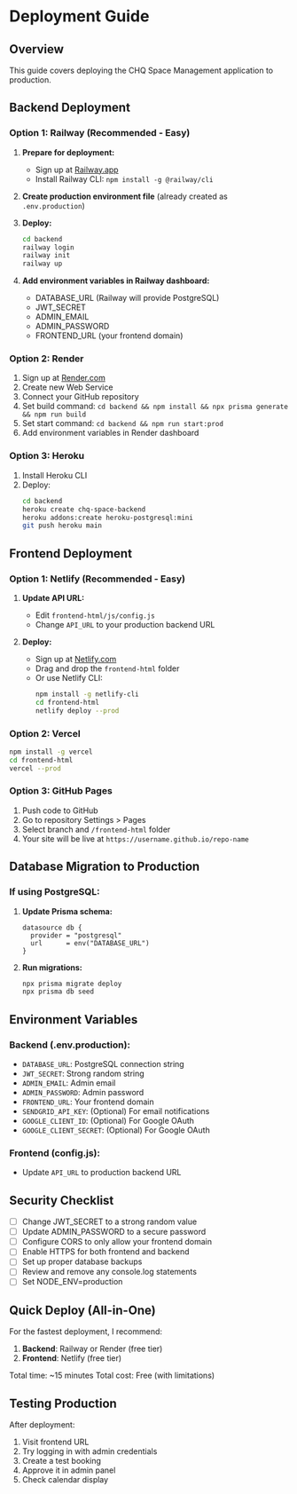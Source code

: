 # Deployment Guide

## Overview
This guide covers deploying the CHQ Space Management application to production.

## Backend Deployment

### Option 1: Railway (Recommended - Easy)

1. **Prepare for deployment:**
   - Sign up at [Railway.app](https://railway.app)
   - Install Railway CLI: `npm install -g @railway/cli`

2. **Create production environment file** (already created as `.env.production`)

3. **Deploy:**
   ```bash
   cd backend
   railway login
   railway init
   railway up
   ```

4. **Add environment variables in Railway dashboard:**
   - DATABASE_URL (Railway will provide PostgreSQL)
   - JWT_SECRET
   - ADMIN_EMAIL
   - ADMIN_PASSWORD
   - FRONTEND_URL (your frontend domain)

### Option 2: Render

1. Sign up at [Render.com](https://render.com)
2. Create new Web Service
3. Connect your GitHub repository
4. Set build command: `cd backend && npm install && npx prisma generate && npm run build`
5. Set start command: `cd backend && npm run start:prod`
6. Add environment variables in Render dashboard

### Option 3: Heroku

1. Install Heroku CLI
2. Deploy:
   ```bash
   cd backend
   heroku create chq-space-backend
   heroku addons:create heroku-postgresql:mini
   git push heroku main
   ```

## Frontend Deployment

### Option 1: Netlify (Recommended - Easy)

1. **Update API URL:**
   - Edit `frontend-html/js/config.js`
   - Change `API_URL` to your production backend URL

2. **Deploy:**
   - Sign up at [Netlify.com](https://netlify.com)
   - Drag and drop the `frontend-html` folder
   - Or use Netlify CLI:
     ```bash
     npm install -g netlify-cli
     cd frontend-html
     netlify deploy --prod
     ```

### Option 2: Vercel

```bash
npm install -g vercel
cd frontend-html
vercel --prod
```

### Option 3: GitHub Pages

1. Push code to GitHub
2. Go to repository Settings > Pages
3. Select branch and `/frontend-html` folder
4. Your site will be live at `https://username.github.io/repo-name`

## Database Migration to Production

### If using PostgreSQL:

1. **Update Prisma schema:**
   ```prisma
   datasource db {
     provider = "postgresql"
     url      = env("DATABASE_URL")
   }
   ```

2. **Run migrations:**
   ```bash
   npx prisma migrate deploy
   npx prisma db seed
   ```

## Environment Variables

### Backend (.env.production):
- `DATABASE_URL`: PostgreSQL connection string
- `JWT_SECRET`: Strong random string
- `ADMIN_EMAIL`: Admin email
- `ADMIN_PASSWORD`: Admin password
- `FRONTEND_URL`: Your frontend domain
- `SENDGRID_API_KEY`: (Optional) For email notifications
- `GOOGLE_CLIENT_ID`: (Optional) For Google OAuth
- `GOOGLE_CLIENT_SECRET`: (Optional) For Google OAuth

### Frontend (config.js):
- Update `API_URL` to production backend URL

## Security Checklist

- [ ] Change JWT_SECRET to a strong random value
- [ ] Update ADMIN_PASSWORD to a secure password
- [ ] Configure CORS to only allow your frontend domain
- [ ] Enable HTTPS for both frontend and backend
- [ ] Set up proper database backups
- [ ] Review and remove any console.log statements
- [ ] Set NODE_ENV=production

## Quick Deploy (All-in-One)

For the fastest deployment, I recommend:

1. **Backend**: Railway or Render (free tier)
2. **Frontend**: Netlify (free tier)

Total time: ~15 minutes
Total cost: Free (with limitations)

## Testing Production

After deployment:
1. Visit frontend URL
2. Try logging in with admin credentials
3. Create a test booking
4. Approve it in admin panel
5. Check calendar display
